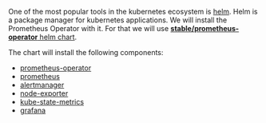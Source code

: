 
One of the most popular tools in the kubernetes ecosystem is [helm](https://helm.sh). Helm is a package manager for kubernetes applications. 
We will install the Prometheus Operator with it. For that we will use [**stable/prometheus-operator** helm chart](https://github.com/helm/charts/tree/master/stable/prometheus-operator).

The chart will install the following components:

- [prometheus-operator](https://github.com/coreos/prometheus-operator)
- [prometheus](https://prometheus.io/)
- [alertmanager](https://prometheus.io/)
- [node-exporter](https://github.com/helm/charts/tree/master/stable/prometheus-node-exporter)
- [kube-state-metrics](https://github.com/helm/charts/tree/master/stable/kube-state-metrics)
- [grafana](https://github.com/helm/charts/tree/master/stable/grafana)



